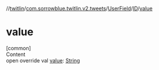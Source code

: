 //[twitlin](../../../index.md)/[com.sorrowblue.twitlin.v2.tweets](../../index.md)/[UserField](../index.md)/[ID](index.md)/[value](value.md)



# value  
[common]  
Content  
open override val [value](value.md): [String](https://kotlinlang.org/api/latest/jvm/stdlib/kotlin/-string/index.html)  



